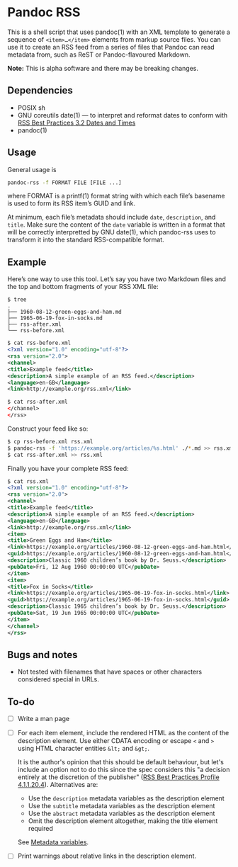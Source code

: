 # Pandoc RSS

This is a shell script that uses pandoc(1) with an XML template to
generate a sequence of `<item>…</item>` elements from markup source
files. You can use it to create an RSS feed from a series of files that
Pandoc can read metadata from, such as ReST or Pandoc-flavoured
Markdown.

**Note:** This is alpha software and there may be breaking changes.

## Dependencies

  - POSIX sh
  - GNU coreutils date(1) — to interpret and reformat dates to conform with
    [RSS Best Practices 3.2 Dates and Times](https://www.rssboard.org/rss-profile#data-types-datetime)
  - pandoc(1)

## Usage

General usage is

``` bash
pandoc-rss -f FORMAT FILE [FILE ...]
```

where FORMAT is a printf(1) format string with which each file’s
basename is used to form its RSS item’s GUID and link.

At minimum, each file’s metadata should include `date`, `description`,
and `title`. Make sure the content of the `date` variable is written in
a format that will be correctly interpretted by GNU date(1), which
pandoc-rss uses to transform it into the standard RSS-compatible format.

## Example

Here’s one way to use this tool. Let’s say you have two Markdown files
and the top and bottom fragments of your RSS XML file:

    $ tree
    .
    ├── 1960-08-12-green-eggs-and-ham.md
    ├── 1965-06-19-fox-in-socks.md
    ├── rss-after.xml
    └── rss-before.xml

```xml
$ cat rss-before.xml
<?xml version="1.0" encoding="utf-8"?>
<rss version="2.0">
<channel>
<title>Example feed</title>
<description>A simple example of an RSS feed.</description>
<language>en-GB</language>
<link>http://example.org/rss.xml</link>
```

```xml
$ cat rss-after.xml
</channel>
</rss>
```

Construct your feed like so:

```sh
$ cp rss-before.xml rss.xml
$ pandoc-rss -f 'https://example.org/articles/%s.html' ./*.md >> rss.xml
$ cat rss-after.xml >> rss.xml
```

Finally you have your complete RSS feed:

```xml
$ cat rss.xml
<?xml version="1.0" encoding="utf-8"?>
<rss version="2.0">
<channel>
<title>Example feed</title>
<description>A simple example of an RSS feed.</description>
<language>en-GB</language>
<link>http://example.org/rss.xml</link>
<item>
<title>Green Eggs and Ham</title>
<link>https://example.org/articles/1960-08-12-green-eggs-and-ham.html</link>
<guid>https://example.org/articles/1960-08-12-green-eggs-and-ham.html</guid>
<description>Classic 1960 children’s book by Dr. Seuss.</description>
<pubDate>Fri, 12 Aug 1960 00:00:00 UTC</pubDate>
</item>
<item>
<title>Fox in Socks</title>
<link>https://example.org/articles/1965-06-19-fox-in-socks.html</link>
<guid>https://example.org/articles/1965-06-19-fox-in-socks.html</guid>
<description>Classic 1965 children’s book by Dr. Seuss.</description>
<pubDate>Sat, 19 Jun 1965 00:00:00 UTC</pubDate>
</item>
</channel>
</rss>
```

## Bugs and notes

  - Not tested with filenames that have spaces or other characters
    considered special in URLs.

## To-do

  - [ ] Write a man page

  - [ ] For each item element, include the rendered HTML as the content
    of the description element. Use either CDATA encoding or escape
    `<` and `>` using HTML character entities `&lt;` and `&gt;`.

    It is the author's opinion that this should be default
    behaviour, but let's include an option not to do this
    since the spec considers this "a decision entirely at
    the discretion of the publisher" ([RSS Best Practices Profile
    4.1.1.20.4](https://www.rssboard.org/rss-profile#element-channel-item-description)).
    Alternatives are:

    - Use the `description` metadata variables as the description element
    - Use the `subtitle` metadata variables as the description element
    - Use the `abstract` metadata variables as the description element
    - Omit the description element altogether, making the title
      element required

    See [Metadata
    variables](https://pandoc.org/MANUAL.html#metadata-variables).

  - [ ] Print warnings about relative links in the description
    element.
